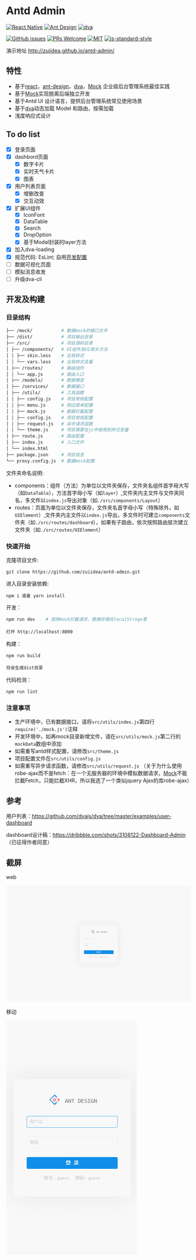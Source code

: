 # Antd Admin

[![React Native](https://img.shields.io/badge/react-^15.4.1-brightgreen.svg?style=flat-square)](https://github.com/facebook/react)
[![Ant Design](https://img.shields.io/badge/ant--design-^2.7.3-yellowgreen.svg?style=flat-square)](https://github.com/ant-design/ant-design)
[![dva](https://img.shields.io/badge/dva-^1.1.0-orange.svg?style=flat-square)](https://github.com/dvajs/dva)

[![GitHub issues](https://img.shields.io/github/issues/zuiidea/antd-admin.svg?style=flat-square)](https://github.com/zuiidea/antd-admin)
[![PRs Welcome](https://img.shields.io/badge/PRs-welcome-brightgreen.svg?style=flat-square)](https://github.com/zuiidea/antd-admin/pulls)
[![MIT](https://img.shields.io/dub/l/vibe-d.svg?style=flat-square)](http://opensource.org/licenses/MIT)
[![js-standard-style](https://img.shields.io/badge/code%20style-standard-brightgreen.svg)](http://standardjs.com)

演示地址 <http://zuiidea.github.io/antd-admin/>

## 特性

-   基于[react](https://github.com/facebook/react)，[ant-design](https://github.com/ant-design/ant-design)，[dva](https://github.com/dvajs/dva)，[Mock](https://github.com/nuysoft/Mock) 企业级后台管理系统最佳实践
-   基于[Mock](https://github.com/nuysoft/Mock)实现脱离后端独立开发
-   基于Antd UI 设计语言，提供后台管理系统常见使用场景
-   基于[dva](https://github.com/dvajs/dva)动态加载 Model 和路由，按需加载
-   浅度响应式设计

## To do list

-   [x] 登录页面
-   [x] dashbord页面
    -   [x] 数字卡片
    -   [x] 实时天气卡片
    -   [x] 图表
-   [x] 用户列表页面
    -   [x] 增删改查
    -   [x] 交互动效
-   [x] 扩展UI组件
    -   [x] IconFont
    -   [x] DataTable
    -   [x] Search
    -   [x] DropOption
    -   [x] 基于Modal封装的layer方法
-   [x] 加入dva-loading
-   [x] 规范代码: EsLint; 自用[开发配置](assets/standard.md)
-   [ ] 数据可视化页面
-   [ ] 模拟消息收发
-   [ ] 升级dva-cli

## 开发及构建

### 目录结构

```bash
├── /mock/           # 数据mock的接口文件
├── /dist/           # 项目输出目录
├── /src/            # 项目源码目录
│ ├── /components/   # UI组件及UI相关方法
│ │ ├── skin.less    # 全局样式
│ │ └── vars.less    # 全局样式变量
│ ├── /routes/       # 路由组件
│ │ └── app.js       # 路由入口
│ ├── /models/       # 数据模型
│ ├── /services/     # 数据接口
│ ├── /utils/        # 工具函数
│ │ ├── config.js    # 项目常规配置
│ │ ├── menu.js      # 侧边菜单配置
│ │ ├── mock.js      # 数据拦截配置
│ │ ├── config.js    # 项目常规配置
│ │ ├── request.js   # 异步请求函数
│ │ └── theme.js     # 项目需要在js中使用到样式变量
│ ├── route.js       # 路由配置
│ ├── index.js       # 入口文件
│ └── index.html     
├── package.json     # 项目信息
└── proxy.config.js  # 数据mock配置
```

文件夹命名说明:

-   components：组件（方法）为单位以文件夹保存，文件夹名组件首字母大写（如`DataTable`），方法首字母小写（如`layer`）,文件夹内主文件与文件夹同名，多文件以`index.js`导出对象（如`./src/components/Layout`）
-   routes：页面为单位以文件夹保存，文件夹名首字母小写（特殊除外，如`UIElement`）,文件夹内主文件以`index.js`导出，多文件时可建立`components`文件夹（如`./src/routes/dashboard`），如果有子路由，依次按照路由层次建立文件夹（如`./src/routes/UIElement`）

### 快速开始

克隆项目文件:

    git clone https://github.com/zuiidea/antd-admin.git

进入目录安装依赖:

    npm i 或者 yarn install

开发：

```bash
npm run dev    # 使用mock拦截请求，数据存储在localStroge里

打开 http://localhost:8000
```

构建：

```bash
npm run build

将会生成dist目录
```

代码检测：

```bash
npm run lint
```

### 注意事项

-   生产环境中，已有数据接口，请将`src/utils/index.js`第四行 `require('./mock.js')`注释
-   开发环境中，如再mock目录新增文件，请在`src/utils/mock.js`第二行的`mockData`数组中添加
-   如需重写antd样式配置，请修改`src/theme.js`
-   项目配置文件在`src/utils/config.js`
-   如需重写异步请求函数，请修改`src/utils/request.js`
    （关于为什么使用robe-ajax而不是fetch：在一个无服务器的环境中模拟数据请求，[Mock](https://github.com/nuysoft/Mock)不能拦截Fetch，只能拦截XHR，所以我选了一个类似jquery Ajax的库robe-ajax）

## 参考

用户列表：<https://github.com/dvajs/dva/tree/master/examples/user-dashboard>

dashboard设计稿：<https://dribbble.com/shots/3108122-Dashboard-Admin> （已征得作者同意）

## 截屏

web

![](assets/demo4.gif)

移动

![](assets/demo3.gif)
